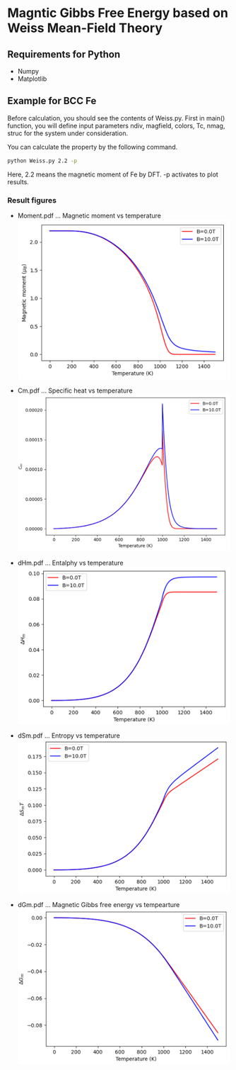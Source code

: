 # Magntic Gibbs Free Energy based on Weiss Mean-Field Theory

## Requirements for Python
- Numpy
- Matplotlib

## Example for BCC Fe
Before calculation, you should see the contents of Weiss.py.
First in main() function, you will define input parameters ndiv, magfield, colors, Tc, nmag, struc for the system under consideration.

You can calculate the property by the following command.
```bash
python Weiss.py 2.2 -p
```
Here, 2.2 means the magnetic moment of Fe by DFT.
-p activates to plot results.

### Result figures
- Moment.pdf ... Magnetic moment vs temperature
![](figs/Moment.png)

- Cm.pdf ... Specific heat vs temperature
![](figs/Cm.png)

- dHm.pdf ... Entalphy vs temperature
![](figs/dHm.png)

- dSm.pdf ... Entropy vs temperature
![](figs/dSm.png)

- dGm.pdf ... Magnetic Gibbs free energy vs tempearture
![](figs/dGm.png)

